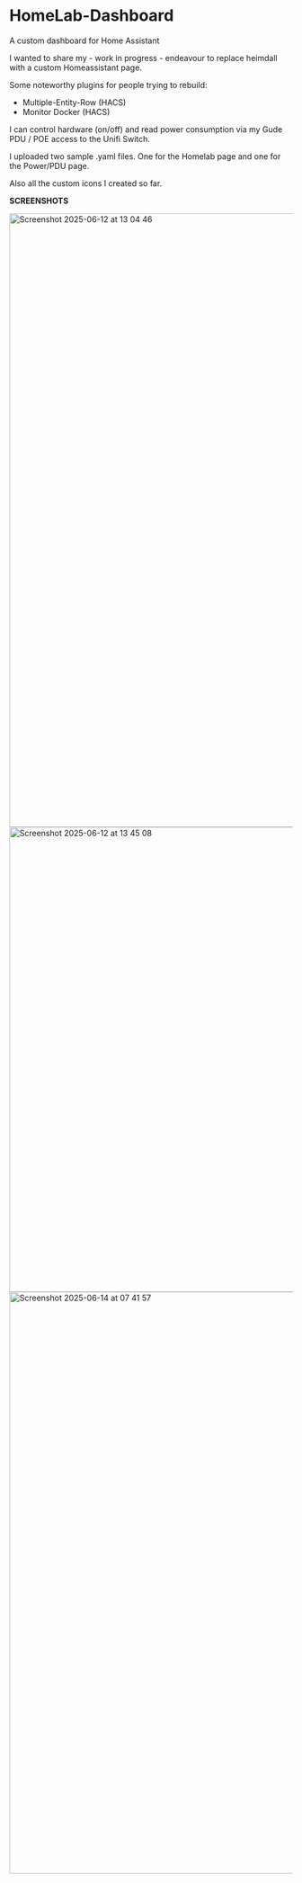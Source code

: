 # HomeLab-Dashboard
A custom dashboard for Home Assistant

I wanted to share my - work in progress - endeavour to replace heimdall with a custom Homeassistant page.

Some noteworthy plugins for people trying to rebuild:

* Multiple-Entity-Row (HACS)
* Monitor Docker (HACS)

I can control hardware (on/off) and read power consumption via my Gude PDU / POE access to the Unifi Switch.

I uploaded two sample .yaml files. One for the Homelab page and one for the Power/PDU page.

Also all the custom icons I created so far.

**SCREENSHOTS**

<img width="1092" alt="Screenshot 2025-06-12 at 13 04 46" src="https://github.com/user-attachments/assets/b69d2f19-fc5d-4672-9d11-223b59e80c8e" />

<img width="827" alt="Screenshot 2025-06-12 at 13 45 08" src="https://github.com/user-attachments/assets/4f491c51-55e3-4ef8-a9f3-9914a945935b" />

<img width="1035" alt="Screenshot 2025-06-14 at 07 41 57" src="https://github.com/user-attachments/assets/3ae44419-ab41-4988-9e5d-6f0da47db33d" />
